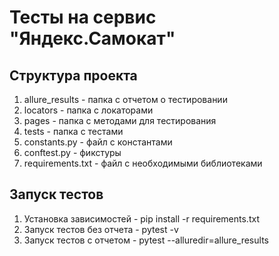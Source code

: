 # Тесты на сервис "Яндекс.Самокат"

## Структура проекта

1. allure_results - папка с отчетом о тестировании
2. locators - папка с локаторами
3. pages - папка с методами для тестирования
4. tests - папка с тестами
5. constants.py - файл с константами
6. conftest.py - фикстуры 
7. requirements.txt - файл с необходимыми библиотеками

## Запуск тестов
1. Установка зависимостей - pip install -r requirements.txt
2. Запуск тестов без отчета - pytest -v
3. Запуск тестов с отчетом - pytest --alluredir=allure_results
